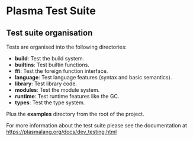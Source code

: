 
Plasma Test Suite
=================

Test suite organisation
-----------------------

Tests are organised into the following directories:

 * **build**: Test the build system.
 * **builtins**: Test builtin functions.
 * **ffi**: Test the foreign function interface.
 * **language**: Test language features (syntax and basic semantics).
 * **library**: Test library code.
 * **modules**: Test the module system.
 * **runtime**: Test runtime features like the GC.
 * **types**: Test the type system.

Plus the **examples** directory from the root of the project.

For more information about the test suite please see the documentation at
https://plasmalang.org/docs/dev_testing.html

